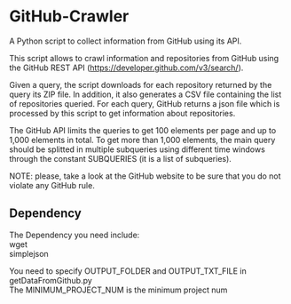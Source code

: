 # GitHub-Crawler
A Python script to collect information from GitHub using its API.

This script allows to crawl information and repositories from GitHub using the GitHub REST API (https://developer.github.com/v3/search/).

Given a query, the script downloads for each repository returned by the query its ZIP file. In addition, it also generates a CSV file containing the list of repositories queried. For each query, GitHub returns a json file which is processed by this script to get information about repositories.

The GitHub API limits the queries to get 100 elements per page and up to 1,000 elements in total. To get more than 1,000 elements, the main query should be splitted in multiple subqueries using different time windows through the constant SUBQUERIES (it is a list of subqueries).

NOTE: please, take a look at the GitHub website to be sure that you do not violate any GitHub rule.

## Dependency
The Dependency you need include:  
wget  
simplejson

You need to specify OUTPUT_FOLDER and OUTPUT_TXT_FILE in getDataFromGithub.py  
The MINIMUM_PROJECT_NUM is the minimum project num